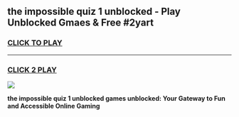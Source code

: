 
## the impossible quiz 1 unblocked - Play Unblocked Gmaes & Free #2yart
<h3>
<a href="https://news.freeplayer.one?title=the_impossible_quiz_1_unblocked&ref=26F">CLICK TO PLAY</a></h3>
<hr>

<h3>
<a href="https://news.freeplayer.one?title=the_impossible_quiz_1_unblocked&ref=26F">CLICK 2 PLAY</a>
  
</h3>

<a href="https://news.freeplayer.one?title=the_impossible_quiz_1_unblocked&ref=26F/"><img src="https://clearcache.store/games.png"></a>


**the impossible quiz 1 unblocked games unblocked: Your Gateway to Fun and Accessible Online Gaming**
